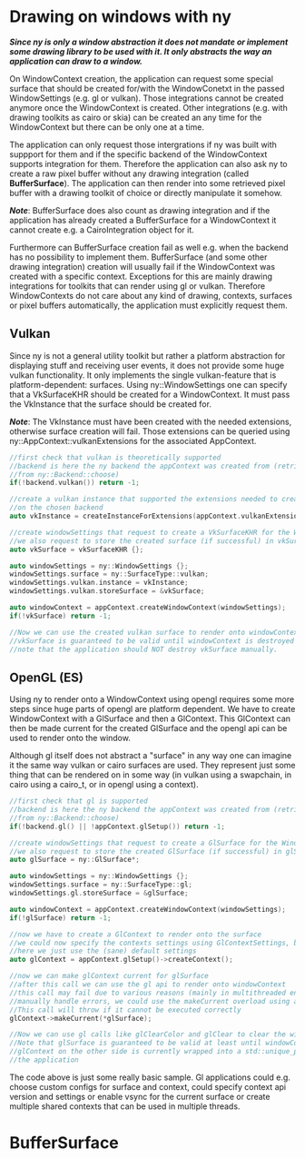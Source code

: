 Drawing on windows with ny
==========================

**_Since ny is only a window abstraction it does not mandate or implement some drawing library
to be used with it. It only abstracts the way an application can draw to a window._**

On WindowContext creation, the application can request some special surface that should be created
for/with the WindowConetxt in the passed WindowSettings (e.g. gl or vulkan).
Those integrations cannot be created anymore once the WindowContext is created.
Other integrations (e.g. with drawing toolkits as cairo or skia) can be created an
any time for the WindowContext but there can be only one at a time.

The application can only request those intergrations if ny was built with suppport for them
and if the specific backend of the WindowContext supports integration for them.
Therefore the application can also ask ny to create a raw pixel buffer without any
drawing integration (called __BufferSurface__). The application can then render into some
retrieved pixel buffer with a drawing toolkit of choice or directly manipulate it somehow.

*__Note__*: BufferSurface does also count as drawing integration and if the
application has already created a BufferSurface for a WindowContext it cannot
create e.g. a CairoIntegration object for it.

Furthermore can BufferSurface creation fail as well e.g. when the backend has no
possibility to implement them. BufferSurface (and some other drawing integration) creation
will usually fail if the WindowContext was created with a specific context.
Exceptions for this are mainly drawing integrations for toolkits that can render using
gl or vulkan.
Therefore WindowContexts do not care about any kind of drawing, contexts, surfaces or
pixel buffers automatically, the application must explicitly request them.

Vulkan
------

Since ny is not a general utility toolkit but rather a platform abstraction for displaying
stuff and receiving user events, it does not provide some huge vulkan functionality.
It only implements the single vulkan-feature that is platform-dependent: surfaces.
Using ny::WindowSettings one can specify that a VkSurfaceKHR should be created for a
WindowContext. It must pass the VkInstance that the surface should be created for.

*__Note__*: The VkInstance must have been created with the needed extensions, otherwise
surface creation will fail. Those extensions can be queried using ny::AppContext::vulkanExtensions
for the associated AppContext.

```cpp
//first check that vulkan is theoretically supported
//backend is here the ny backend the appContext was created from (retrieved e.g.
//from ny::Backend::choose)
if(!backend.vulkan()) return -1;

//create a vulkan instance that supported the extensions needed to create a vulkan surface
//on the chosen backend
auto vkInstance = createInstanceForExtensions(appContext.vulkanExtensions());

//create windowSettings that request to create a VkSurfaceKHR for the WindowContext
//we also request to store the created surface (if successful) in vkSurface.
auto vkSurface = vkSurfaceKHR {};

auto windowSettings = ny::WindowSettings {};
windowSettings.surface = ny::SurfaceType::vulkan;
windowSettings.vulkan.instance = vkInstance;
windowSettings.vulkan.storeSurface = &vkSurface;

auto windowContext = appContext.createWindowContext(windowSettings);
if(!vkSurface) return -1;

//Now we can use the created vulkan surface to render onto windowContext
//vkSurface is guaranteed to be valid until windowContext is destroyed
//note that the application should NOT destroy vkSurface manually.
```

OpenGL (ES)
-----------

Using ny to render onto a WindowContext using opengl requires some more steps since huge
parts of opengl are platform dependent.
We have to create WindowContext with a GlSurface and then a GlContext.
This GlContext can then be made current for the created GlSurface and the opengl api
can be used to render onto the window.

Although gl itself does not abstract a "surface" in any way one can imagine it the same
way vulkan or cairo surfaces are used. They represent just some thing that can be rendered
on in some way (in vulkan using a swapchain, in cairo using a cairo_t, or in
opengl using a context).

```cpp
//first check that gl is supported
//backend is here the ny backend the appContext was created from (retrieved e.g.
//from ny::Backend::choose)
if(!backend.gl() || !appContext.glSetup()) return -1;

//create windowSettings that request to create a GlSurface for the WindowContext
//we also request to store the created GlSurface (if successful) in glSurface.
auto glSurface = ny::GlSurface*;

auto windowSettings = ny::WindowSettings {};
windowSettings.surface = ny::SurfaceType::gl;
windowSettings.gl.storeSurface = &glSurface;

auto windowContext = appContext.createWindowContext(windowSettings);
if(!glSurface) return -1;

//now we have to create a GlContext to render onto the surface
//we could now specify the contexts settings using GlContextSettings, but
//here we just use the (sane) default settings
auto glContext = appContext.glSetup()->createContext();

//now we can make glContext current for glSurface
//after this call we can use the gl api to render onto windowContext
//this call may fail due to various reasons (mainly in multithreaded environments) and to
//manually handle errors, we could use the makeCurrent overload using a std::error_code
//This call will throw if it cannot be executed correctly
glContext->makeCurrent(*glSurface);

//Now we can use gl calls like glClearColor and glClear to clear the window.
//Note that glSurface is guaranteed to be valid at least until windowContxt is destructed
//glContext on the other side is currently wrapped into a std::unique_ptr and managed by
//the application
```

The code above is just some really basic sample. Gl applications could e.g. choose custom
configs for surface and context, could specify context api version and settings or enable
vsync for the current surface or create multiple shared contexts that can be used
in multiple threads.

BufferSurface
=============

```cpp
```
